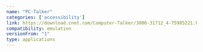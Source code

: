 ```yaml
---
name: "PC-Talker"
categories: ['accessibility']
link: https://download.cnet.com/Computer-Talker/3000-31712_4-75985221.html
compatibility: emulation
versionFrom: "1"
type: applications
---
```



